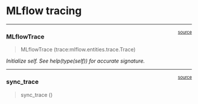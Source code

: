 # MLflow tracing


<!-- WARNING: THIS FILE WAS AUTOGENERATED! DO NOT EDIT! -->

------------------------------------------------------------------------

<a
href="https://github.com/explodinggradients/ragas_experimental/blob/main/ragas_experimental/tracing/mlflow.py#L16"
target="_blank" style="float:right; font-size:smaller">source</a>

### MLflowTrace

>  MLflowTrace (trace:mlflow.entities.trace.Trace)

*Initialize self. See help(type(self)) for accurate signature.*

------------------------------------------------------------------------

<a
href="https://github.com/explodinggradients/ragas_experimental/blob/main/ragas_experimental/tracing/langfuse.py#L39"
target="_blank" style="float:right; font-size:smaller">source</a>

### sync_trace

>  sync_trace ()
